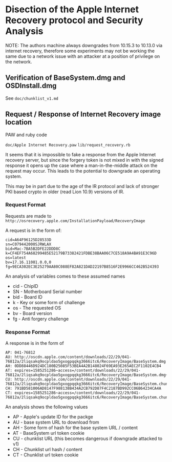 # Disection of the Apple Internet Recovery protocol and Security Analysis

NOTE: The authors machine always downgrades from 10.15.3 to 10.13.0 via
internet recovery, therefore some experiments may not be working the same
due to a network issue with an attacker at a position of privilege on the
network.

## Verification of BaseSystem.dmg and OSDInstall.dmg

See `doc/chunklist_v1.md`


## Request / Response of Internet Recovery image location

PAW and ruby code

`doc/Apple Internet Recovery.paw`
`lib/request_recovery.rb`

It seems that it is impossible to fake a response from the Apple Internet
recovery server, but since the forgery token is not mixed in with the signed
response it opens up the case where a man-in-the-middle attack on the request
may occur.  This leads to the potential to downgrade an operating system.


This may be in part due to the age of the IR protocol and lack of stronger
PKI based crypto in older (read Lion 10.9) versions of IR.


### Request Format

Requests are made to `http://osrecovery.apple.com/InstallationPayload/RecoveryImage`

A request is in the form of:

    cid=A64F96125D28533D
    sn=C079442000SJRWLAX
    bid=Mac-7BA5B2DFE22DDD8C
    k=CF4EF754A68299485E52179B73382421FDBE38BAA06C7CE518A9A4BA91E3C96D
    os=latest
    bv=17.16.11081.0.0,0
    fg=9ECA302EC3E25279AA80C088EF82A821DAD22197B8516F2E9966CC462B524393

An analysis of variables comes to these assumed names

* cid - ChipID
* SN - Motherboard Serial number
* bid - Board ID
* k - Key or some form of challenge
* os - The requested OS
* bv - Board version
* fg - Anti forgery challenge


### Response Format

A response is in the form of

    AP: 041-76812
    AU: http://oscdn.apple.com/content/downloads/22/29/041-76812a/2liqsakq9ocpldao5gxogpqqkg3666itc6/RecoveryImage/BaseSystem.dmg
    AH: 0DD88446D924DC180B25085F53BEA4A2B148024F69EA93E265AEC2F1102E4CB4
    AT: expires=1585251286~access=/content/downloads/22/29/041-76812a/2liqsakq9ocpldao5gxogpqqkg3666itc6/RecoveryImage/BaseSystem.dmg~md5=aade63d0bf105b660880b522ee16276f
    CU: http://oscdn.apple.com/content/downloads/22/29/041-76812a/2liqsakq9ocpldao5gxogpqqkg3666itc6/RecoveryImage/BaseSystem.chunklist
    CH: 791BD581006AD8147F988138B434A2CB792D87F4C2187BD992CC06B64234CA4A
    CT: expires=1585251286~access=/content/downloads/22/29/041-76812a/2liqsakq9ocpldao5gxogpqqkg3666itc6/RecoveryImage/BaseSystem.chunklist~md5=7b7ae5fd362c4ff1b216016121f6cb87

An analysis shows the following values

* AP - Apple's update ID for the packge
* AU - base system URL to download from
* AH - Some form of hash for the base system URL / content
* AT - BaseSystem url token cookie
* CU - chunklist URL (this becomes dangerous if downgrade attacked to v1)
* CH - Chunklist url hash / content
* CT - Chunklist url token cookie
